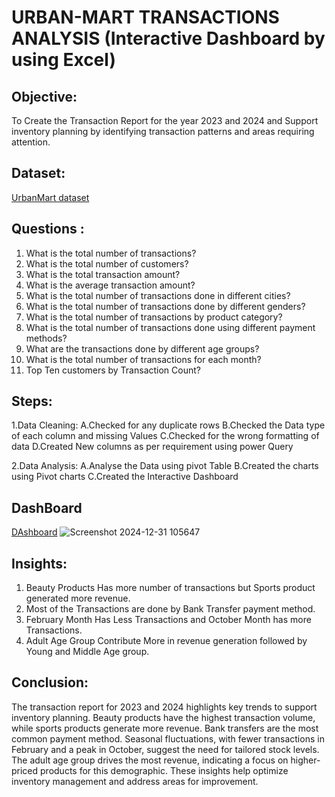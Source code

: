 # URBAN-MART TRANSACTIONS ANALYSIS (Interactive Dashboard by using Excel)
## Objective:
To Create the Transaction Report for the year 2023 and 2024 and Support inventory planning by identifying transaction patterns and areas requiring attention.
## Dataset:
   <a href="https://github.com/shrikantpante/UrbanMart-Dashboard-Analytics/blob/main/UM%20Transaction%20Dashboard.xlsx">UrbanMart dataset</a>
## Questions :

   1. What is the total number of transactions?
   2. What is the total number of customers?
   3. What is the total transaction amount?
   4. What is the average transaction amount?
   5. What is the total number of transactions done in different cities?
   6. What is the total number of transactions done by different genders?
   7. What is the total number of transactions by product category?
   8. What is the total number of transactions done using different payment methods?
   9. What are the transactions done by different age groups?
   10. What is the total number of transactions for each month?
   11. Top Ten customers by Transaction Count?

## Steps:

  1.Data Cleaning:
  A.Checked for any duplicate rows
  B.Checked the Data type of each column and missing Values 
  C.Checked for the wrong formatting of data 
  D.Created New columns as per requirement using power Query
  
  2.Data Analysis:
  A.Analyse the Data using pivot Table 
  B.Created the charts using Pivot charts
  C.Created the Interactive Dashboard


## DashBoard
 <a href="https://github.com/shrikantpante/UrbanMart-Dashboard-Analytics/blob/main/Screenshot%202024-12-31%20105647.png"> DAshboard</a>
 ![Screenshot 2024-12-31 105647](https://github.com/user-attachments/assets/771bfae8-88f7-48f8-9343-16ca18d24540)

## Insights:
 1. Beauty Products Has more number of transactions but Sports product generated more revenue.
 2. Most of the Transactions are done by Bank Transfer payment method.
 3. February Month Has Less Transactions and October Month has more Transactions.
 4. Adult Age Group Contribute More in revenue generation followed by Young and Middle Age group.

## Conclusion:
The transaction report for 2023 and 2024 highlights key trends to support inventory planning. Beauty products have the highest transaction volume, while sports products generate more revenue. Bank transfers are the most common payment method. Seasonal fluctuations, with fewer transactions in February and a peak in October, suggest the need for tailored stock levels. The adult age group drives the most revenue, indicating a focus on higher-priced products for this demographic. These insights help optimize inventory management and address areas for improvement.

 

   
